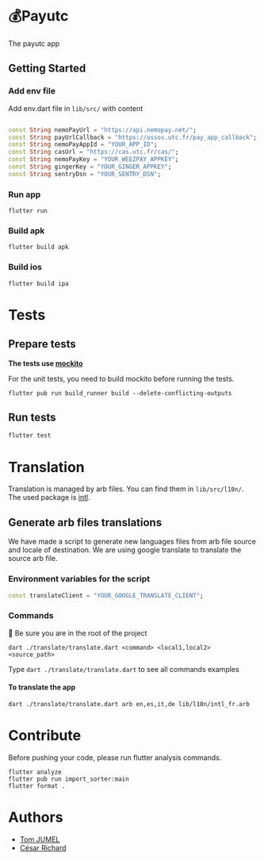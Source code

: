 # 💰Payutc

The payutc app

## Getting Started

### Add env file

Add env.dart file in `lib/src/` with content

```dart

const String nemoPayUrl = "https://api.nemopay.net/";
const String payUrlCallback = "https://assos.utc.fr/pay_app_callback";
const String nemoPayAppId = "YOUR_APP_ID";
const String casUrl = "https://cas.utc.fr/cas/";
const String nemoPayKey = "YOUR_WEEZPAY_APPKEY";
const String gingerKey = "YOUR_GINGER_APPKEY";
const String sentryDsn = "YOUR_SENTRY_DSN";
```

### Run app

```shell
flutter run
```

### Build apk

```shell
flutter build apk
```

### Build ios

```shell
flutter build ipa
```

# Tests

## Prepare tests

**The tests use [mockito](https://pub.dev/packages/mockito)**

For the unit tests, you need to build mockito before running the tests.

```shell
flutter pub run build_runner build --delete-conflicting-outputs
```

## Run tests

```shell
flutter test
```

# Translation

Translation is managed by arb files. You can find them in `lib/src/l10n/`. The used package
is [intl](https://pub.dev/packages/intl).

## Generate arb files translations
We have made a script to generate new languages files from arb file source and locale of destination.
We are using google translate to translate the source arb file.
### Environment variables for the script
```dart
const translateClient = "YOUR_GOOGLE_TRANSLATE_CLIENT";
```
### Commands
📣 Be sure you are in the root of the project
```shell
dart ./translate/translate.dart <command> <local1,local2> <source_path>
```
Type `dart ./translate/translate.dart` to see all commands examples
#### To translate the app
```shell
dart ./translate/translate.dart arb en,es,it,de lib/l10n/intl_fr.arb
```

# Contribute
Before pushing your code, please run flutter analysis commands.
```shell
flutter analyze
flutter pub run import_sorter:main
flutter format .
```
# Authors

- [Tom JUMEL](https://github.com/TomJumel)
- [César Richard](https://github.com/cesar-richard)